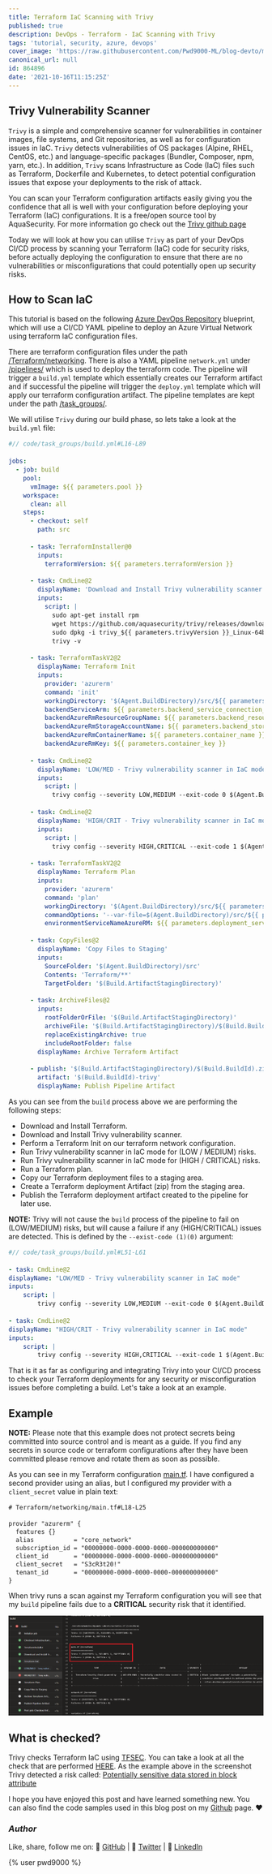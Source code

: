 ```yaml
---
title: Terraform IaC Scanning with Trivy
published: true
description: DevOps - Terraform - IaC Scanning with Trivy
tags: 'tutorial, security, azure, devops'
cover_image: 'https://raw.githubusercontent.com/Pwd9000-ML/blog-devto/main/posts/DevOps-Terraform-Trivy/assets/main-trivy.png'
canonical_url: null
id: 864896
date: '2021-10-16T11:15:25Z'
---
```


## Trivy Vulnerability Scanner

`Trivy` is a simple and comprehensive scanner for vulnerabilities in container images, file systems, and Git repositories, as well as for configuration issues in IaC. `Trivy` detects vulnerabilities of OS packages (Alpine, RHEL, CentOS, etc.) and language-specific packages (Bundler, Composer, npm, yarn, etc.). In addition, `Trivy` scans Infrastructure as Code (IaC) files such as Terraform, Dockerfile and Kubernetes, to detect potential configuration issues that expose your deployments to the risk of attack.

You can scan your Terraform configuration artifacts easily giving you the confidence that all is well with your configuration before deploying your Terraform (IaC) configurations. It is a free/open source tool by AquaSecurity. For more information go check out the [Trivy github page](https://github.com/aquasecurity/trivy)

Today we will look at how you can utilise `Trivy` as part of your DevOps CI/CD process by scanning your Terraform (IaC) code for security risks, before actually deploying the configuration to ensure that there are no vulnerabilities or misconfigurations that could potentially open up security risks.

## How to Scan IaC

This tutorial is based on the following [Azure DevOps Repository](https://github.com/Pwd9000-ML/blog-devto/tree/main/posts/DevOps-Terraform-Trivy/code) blueprint, which will use a CI/CD YAML pipeline to deploy an Azure Virtual Network using terraform IaC configuration files.

There are terraform configuration files under the path [/Terraform/networking](https://github.com/Pwd9000-ML/blog-devto/tree/main/posts/DevOps-Terraform-Trivy/code/Terraform/networking). There is also a YAML pipeline `network.yml` under [/pipelines/](https://github.com/Pwd9000-ML/blog-devto/tree/main/posts/DevOps-Terraform-Trivy/code/pipelines) which is used to deploy the terraform code. The pipeline will trigger a `build.yml` template which essentially creates our Terraform artifact and if successful the pipeline will trigger the `deploy.yml` template which will apply our terraform configuration artifact. The pipeline templates are kept under the path [/task_groups/](https://github.com/Pwd9000-ML/blog-devto/tree/main/posts/DevOps-Terraform-Trivy/code/task_groups).

We will utilise `Trivy` during our build phase, so lets take a look at the `build.yml` file:

```yml
#// code/task_groups/build.yml#L16-L89

jobs:
  - job: build
    pool:
      vmImage: ${{ parameters.pool }}
    workspace:
      clean: all
    steps:
      - checkout: self
        path: src

      - task: TerraformInstaller@0
        inputs:
          terraformVersion: ${{ parameters.terraformVersion }}

      - task: CmdLine@2
        displayName: 'Download and Install Trivy vulnerability scanner'
        inputs:
          script: |
            sudo apt-get install rpm
            wget https://github.com/aquasecurity/trivy/releases/download/v${{ parameters.trivyVersion }}/trivy_${{ parameters.trivyVersion }}_Linux-64bit.deb
            sudo dpkg -i trivy_${{ parameters.trivyVersion }}_Linux-64bit.deb
            trivy -v

      - task: TerraformTaskV2@2
        displayName: Terraform Init
        inputs:
          provider: 'azurerm'
          command: 'init'
          workingDirectory: '$(Agent.BuildDirectory)/src/${{ parameters.root_directory }}'
          backendServiceArm: ${{ parameters.backend_service_connection_name }}
          backendAzureRmResourceGroupName: ${{ parameters.backend_resource_group }}
          backendAzureRmStorageAccountName: ${{ parameters.backend_storage_accountname }}
          backendAzureRmContainerName: ${{ parameters.container_name }}
          backendAzureRmKey: ${{ parameters.container_key }}

      - task: CmdLine@2
        displayName: 'LOW/MED - Trivy vulnerability scanner in IaC mode'
        inputs:
          script: |
            trivy config --severity LOW,MEDIUM --exit-code 0 $(Agent.BuildDirectory)/src/${{ parameters.root_directory }}

      - task: CmdLine@2
        displayName: 'HIGH/CRIT - Trivy vulnerability scanner in IaC mode'
        inputs:
          script: |
            trivy config --severity HIGH,CRITICAL --exit-code 1 $(Agent.BuildDirectory)/src/${{ parameters.root_directory }}

      - task: TerraformTaskV2@2
        displayName: Terraform Plan
        inputs:
          provider: 'azurerm'
          command: 'plan'
          workingDirectory: '$(Agent.BuildDirectory)/src/${{ parameters.root_directory }}'
          commandOptions: '--var-file=$(Agent.BuildDirectory)/src/${{ parameters.root_directory }}${{ parameters.tfvarFile }} --out=$(Agent.BuildDirectory)/src/${{ parameters.root_directory }}plan.tfplan'
          environmentServiceNameAzureRM: ${{ parameters.deployment_service_connection_name }}

      - task: CopyFiles@2
        displayName: 'Copy Files to Staging'
        inputs:
          SourceFolder: '$(Agent.BuildDirectory)/src'
          Contents: 'Terraform/**'
          TargetFolder: '$(Build.ArtifactStagingDirectory)'

      - task: ArchiveFiles@2
        inputs:
          rootFolderOrFile: '$(Build.ArtifactStagingDirectory)'
          archiveFile: '$(Build.ArtifactStagingDirectory)/$(Build.BuildId).zip'
          replaceExistingArchive: true
          includeRootFolder: false
        displayName: Archive Terraform Artifact

      - publish: '$(Build.ArtifactStagingDirectory)/$(Build.BuildId).zip'
        artifact: '$(Build.BuildId)-trivy'
        displayName: Publish Pipeline Artifact
```

As you can see from the `build` process above we are performing the following steps:

- Download and Install Terraform.
- Download and Install Trivy vulnerability scanner.
- Perform a Terraform Init on our terraform network configuration.
- Run Trivy vulnerability scanner in IaC mode for (LOW / MEDIUM) risks.
- Run Trivy vulnerability scanner in IaC mode for (HIGH / CRITICAL) risks.
- Run a Terraform plan.
- Copy our Terraform deployment files to a staging area.
- Create a Terraform deployment Artifact (zip) from the staging area.
- Publish the Terraform deployment artifact created to the pipeline for later use.

**NOTE:** Trivy will not cause the `build` process of the pipeline to fail on (LOW/MEDIUM) risks, but will cause a failure if any (HIGH/CRITICAL) issues are detected. This is defined by the `--exist-code (1)(0)` argument:

```yml
#// code/task_groups/build.yml#L51-L61

- task: CmdLine@2
displayName: "LOW/MED - Trivy vulnerability scanner in IaC mode"
inputs:
    script: |
        trivy config --severity LOW,MEDIUM --exit-code 0 $(Agent.BuildDirectory)/src/${{ parameters.root_directory }}

- task: CmdLine@2
displayName: "HIGH/CRIT - Trivy vulnerability scanner in IaC mode"
inputs:
    script: |
        trivy config --severity HIGH,CRITICAL --exit-code 1 $(Agent.BuildDirectory)/src/${{ parameters.root_directory }}
```

That is it as far as configuring and integrating Trivy into your CI/CD process to check your Terraform deployments for any security or misconfiguration issues before completing a build. Let's take a look at an example.

## Example

**NOTE:** Please note that this example does not protect secrets being committed into source control and is meant as a guide. If you find any secrets in source code or terraform configurations after they have been committed please remove and rotate them as soon as possible.

As you can see in my Terraform configuration [main.tf](https://github.com/Pwd9000-ML/blog-devto/tree/main/posts/DevOps-Terraform-Trivy/code/Terraform/networking/main.tf). I have configured a second provider using an alias, but I configured my provider with a `client_secret` value in plain text:

```hcl
# Terraform/networking/main.tf#L18-L25

provider "azurerm" {
  features {}
  alias           = "core_network"
  subscription_id = "00000000-0000-0000-0000-000000000000"
  client_id       = "00000000-0000-0000-0000-000000000000"
  client_secret   = "S3cR3t20!"
  tenant_id       = "00000000-0000-0000-0000-000000000000"
}
```

When trivy runs a scan against my Terraform configuration you will see that my `build` pipeline fails due to a **CRITICAL** security risk that it identified.

![image.png](https://raw.githubusercontent.com/Pwd9000-ML/blog-devto/main/posts/DevOps-Terraform-Trivy/assets/detect.png)

## What is checked?

Trivy checks Terraform IaC using [TFSEC](https://github.com/aquasecurity/tfsec). You can take a look at all the check that are performed [HERE](https://github.com/aquasecurity/tfsec#included-checks). As the example above in the screenshot Trivy detected a risk called: [Potentially sensitive data stored in block attribute](https://tfsec.dev/docs/general/secrets/sensitive-in-attribute/)

I hope you have enjoyed this post and have learned something new. You can also find the code samples used in this blog post on my [Github](https://github.com/Pwd9000-ML/blog-devto/tree/main/posts/DevOps-Terraform-Trivy/code) page. :heart:

### _Author_

Like, share, follow me on: :octopus: [GitHub](https://github.com/Pwd9000-ML) | :penguin: [Twitter](https://twitter.com/pwd9000) | :space_invader: [LinkedIn](https://www.linkedin.com/in/marcel-l-61b0a96b/)

{% user pwd9000 %}
